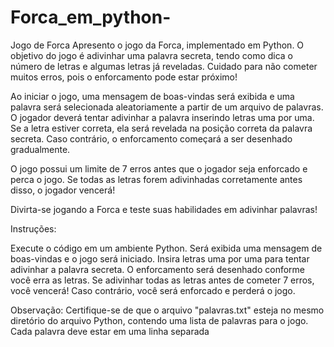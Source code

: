 # Forca_em_python-
Jogo de Forca 
Apresento o jogo da Forca, implementado em Python. O objetivo do jogo é adivinhar uma palavra secreta, tendo como dica o número de letras e algumas letras já reveladas. Cuidado para não cometer muitos erros, pois o enforcamento pode estar próximo!

Ao iniciar o jogo, uma mensagem de boas-vindas será exibida e uma palavra será selecionada aleatoriamente a partir de um arquivo de palavras. O jogador deverá tentar adivinhar a palavra inserindo letras uma por uma. Se a letra estiver correta, ela será revelada na posição correta da palavra secreta. Caso contrário, o enforcamento começará a ser desenhado gradualmente.

O jogo possui um limite de 7 erros antes que o jogador seja enforcado e perca o jogo. Se todas as letras forem adivinhadas corretamente antes disso, o jogador vencerá!

Divirta-se jogando a Forca e teste suas habilidades em adivinhar palavras!

Instruções:

Execute o código em um ambiente Python.
Será exibida uma mensagem de boas-vindas e o jogo será iniciado.
Insira letras uma por uma para tentar adivinhar a palavra secreta.
O enforcamento será desenhado conforme você erra as letras.
Se adivinhar todas as letras antes de cometer 7 erros, você vencerá!
Caso contrário, você será enforcado e perderá o jogo.

Observação:
Certifique-se de que o arquivo "palavras.txt" esteja no mesmo diretório do arquivo Python, contendo uma lista de palavras para o jogo. Cada palavra deve estar em uma linha separada
